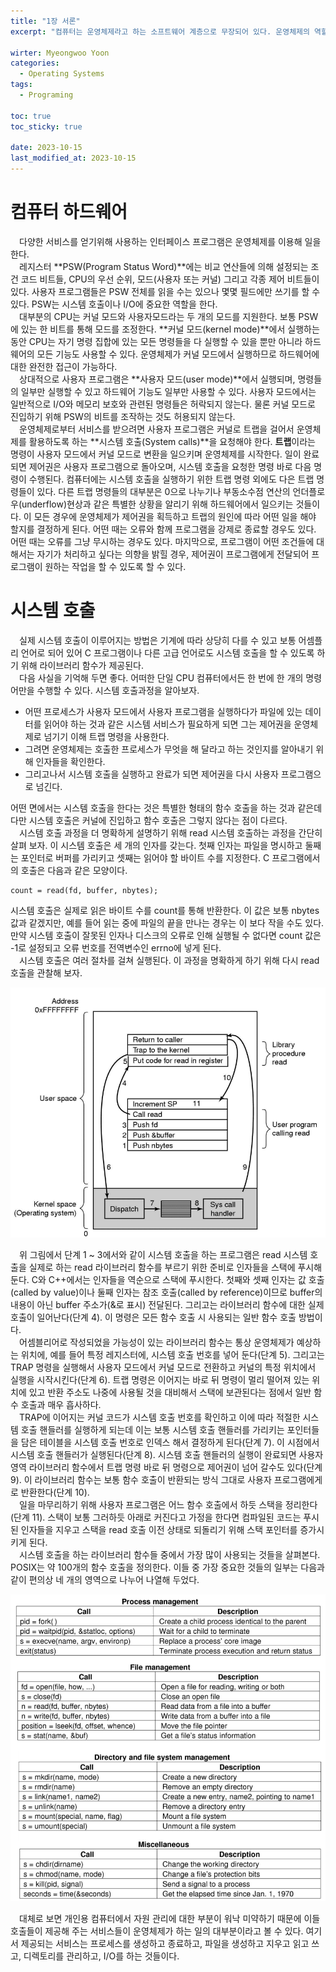 ```yaml
---
title: "1장 서론"
excerpt: "컴퓨터는 운영체제라고 하는 소프트웨어 계층으로 무장되어 있다. 운영체제의 역할은 사용자 프로그램에게 컴퓨터에 대한 보다 좋고, 단순하고, 깨끗한 모델을 제시하고 처리기, 메모리, 디스크, 프린터, 마우스 등의 자원을 다루는데 있다."

wirter: Myeongwoo Yoon
categories:
  - Operating Systems
tags:
  - Programing

toc: true
toc_sticky: true
 
date: 2023-10-15
last_modified_at: 2023-10-15
---
```


컴퓨터 하드웨어
======
　다양한 서비스를 얻기위해 사용하는 인터페이스 프로그램은 운영체제를 이용해 일을한다.<br/>
　레지스터 **PSW(Program Status Word)**에는 비교 연산들에 의해 설정되는 조건 코드 비트들, CPU의 우선 순위, 모드(사용자 또는 커널) 그리고 각종 제어 비트들이 있다. 사용자 프로그램들은 PSW 전체를 읽을 수는 있으나 몇몇 필드에만 쓰기를 할 수 있다. PSW는 시스템 호출이나 I/O에 중요한 역할을 한다.<br/>
　대부분의 CPU는 커널 모드와 사용자모드라는 두 개의 모드를 지원한다. 보통 PSW에 있는 한 비트를 통해 모드를 조정한다. **커널 모드(kernel mode)**에서 실행하는 동안 CPU는 자기 명령 집합에 있는 모든 명령들을 다 실행할 수 있을 뿐만 아니라 하드웨어의 모든 기능도 사용할 수 있다. 운영체제가 커널 모드에서 실행하므로 하드웨어에 대한 완전한 접근이 가능하다.<br/>
　상대적으로 사용자 프로그램은 **사용자 모드(user mode)**에서 실행되며, 명령들의 일부만 실행할 수 있고 하드웨어 기능도 일부만 사용할 수 있다. 사용자 모드에서는 일반적으로 I/O와 메모리 보호와 관련된 명령들은 허락되지 않는다. 물론 커널 모드로 진입하기 위해 PSW의 비트를 조작하는 것도 허용되지 않는다.<br/>
　운영체제로부터 서비스를 받으려면 사용자 프로그램은 커널로 트랩을 걸어서 운영체제를 활용하도록 하는 **시스템 호출(System calls)**을 요청해야 한다. **트랩**이라는 명령이 사용자 모드에서 커널 모드로 변환을 일으키며 운영체제를 시작한다. 일이 완료되면 제어권은 사용자 프로그램으로 돌아오며, 시스템 호출을 요청한 명령 바로 다음 명령이 수행된다. 컴퓨터에는 시스템 호출을 실행하기 위한 트랩 명령 외에도 다은 트랩 명령들이 있다. 다른 트랩 명령들의 대부분은 0으로 나누기나 부동소수점 연산의 언더플로우(underflow)현상과 같은 특별한 상황을 알리기 위해 하드웨어에서 일으키는 것들이다. 이 모든 경우에 운영체제가 제어권을 획득하고 트랩의 원인에 따라 어떤 일을 해야 할지를 결정하게 된다. 어떤 때는 오류와 함께 프로그램을 강제로 종료할 경우도 있다. 어떤 때는 오류를 그냥 무시하는 경우도 있다. 마지막으로, 프로그램이 어떤 조건들에 대해서는 자기가 처리하고 싶다는 의향을 밝힐 경우, 제어권이 프로그램에게 전달되어 프로그램이 원하는 작업을 할 수 있도록 할 수 있다.

시스템 호출
======
　실제 시스템 호출이 이루어지는 방법은 기계에 따라 상당히 다를 수 있고 보통 어셈플리 언어로 되어 있어 C 프로그램이나 다른 고급 언어로도 시스템 호출을 할 수 있도록 하기 위해 라이브러리 함수가 제공된다.<br/>
　다음 사실을 기억해 두면 좋다. 어떠한 단일 CPU 컴퓨터에서든 한 번에 한 개의 명령어만을 수행할 수 있다. 시스템 호출과정을 알아보자.
* 어떤 프로세스가 사용자 모드에서 사용자 프로그램을 실행하다가 파일에 있는 데이터를 읽어야 하는 것과 같은 시스템 서비스가 필요하게 되면 그는 제어권을 운영체제로 넘기기 이해 트랩 명령을 사용한다.
* 그려면 운영체제는 호출한 프로세스가 무엇을 해 달라고 하는 것인지를 알아내기 위해 인자들을 확인한다.
* 그리고나서 시스템 호출을 실행하고 완료가 되면 제어권을 다시 사용자 프로그램으로 넘긴다.

어떤 면에서는 시스템 호출을 한다는 것은 특별한 형태의 함수 호출을 하는 것과 같은데 다만 시스템 호출은 커널에 진입하고 함수 호출은 그렇지 않다는 점이 다르다.<br/>
　시스템 호출 과정을 더 명확하게 설명하기 위해 read 시스템 호출하는 과정을 간단히 살펴 보자. 이 시스템 호출은 세 개의 인자를 갖는다. 첫째 인자는 파일을 명시하고 둘째는 포인터로 버퍼를 가리키고 셋째는 읽어야 할 바이트 수를 지정한다. C 프로그램에서의 호출은 다음과 같은 모양이다.
```
count = read(fd, buffer, nbytes);
```
시스템 호출은 실제로 읽은 바이트 수를 count를 통해 반환한다. 이 값은 보통 nbytes 값과 같겠지만, 예를 들어 읽는 중에 파일의 끝을 만나는 경우는 이 보다 작을 수도 있다. 만약 시스템 호출이 잘못된 인자나 디스크의 오류로 인해 실행될 수 없다면 count 값은 -1로 설정되고 오류 번호를 전역변수인 errno에 넣게 된다.<br/>
　시스템 호출은 여러 절차를 걸쳐 실행된다. 이 과정을 명확하게 하기 위해 다시 read 호출을 관찰해 보자.<br/>
<p align="center"><img src="/assets/img/Operating-Systems/1장-서론/1-6-1.png" width="700"></p>

　위 그림에서 단계 1 ~ 3에서와 같이 시스템 호출을 하는 프로그램은 read 시스템 호출을 실제로 하는 read 라이브러리 함수를 부르기 위한 준비로 인자들을 스택에 푸시해 둔다. C와 C++에서는 인자들을 역순으로 스택에 푸시한다. 첫째와 셋째 인자는 값 호출(called by value)이나 둘째 인자는 참조 호출(called by reference)이므로 buffer의 내용이 아닌 buffer 주소가(&로 표시) 전달된다. 그리고는 라이브러리 함수에 대한 실제 호출이 일어난다(단계 4). 이 명령은 모든 함수 호출 시 사용되는 일반 함수 호출 방법이다.<br/>
　어셈블리어로 작성되었을 가능성이 있는 라이브러리 함수는 통상 운영체제가 예상하는 위치에, 예를 들어 특정 레지스터에, 시스템 호출 번호를 넣어 둔다(단계 5). 그리고는 TRAP 명령을 실행해서 사용자 모드에서 커널 모드로 전환하고 커널의 특정 위치에서 실행을 시작시킨다(단계 6). 트랩 명령은 이어지는 바로 뒤 명령이 멀리 떨어져 있는 위치에 있고 반환 주소도 나중에 사용될 것을 대비해서 스택에 보관된다는 점에서 일반 함수 호출과 매우 흡사하다.<br/>
　TRAP에 이어지는 커널 코드가 시스템 호출 번호를 확인하고 이에 따라 적절한 시스템 호출 핸들러를 실행하게 되는데 이는 보통 시스템 호출 핸들러를 가리키는 포인터들을 담은 테이블을 시스템 호출 번호로 인덱스 해서 결정하게 된다(단계 7). 이 시점에서 시스템 호출 핸들러가 실행된다(단계 8). 시스템 호출 핸들러의 실행이 완료되면 사용자 영역 라이브러리 함수에서 트랩 명령 바로 뒤 명령으로 제어권이 넘어 갈수도 있다(단계 9). 이 라이브러리 함수는 보통 함수 호출이 반환되는 방식 그대로 사용자 프로그램에게로 반환한다(단계 10).<br/>
　일을 마무리하기 위해 사용자 프로그램은 어느 함수 호출에서 하듯 스택을 정리한다(단계 11). 스택이 보통 그러하듯 아래로 커진다고 가정을 한다면 컴파일된 코드는 푸시된 인자들을 지우고 스택을 read 호출 이전 상태로 되돌리기 위해 스택 포인터를 증가시키게 된다.<br/>
　시스템 호출을 하는 라이브러리 함수들 중에서 가장 많이 사용되는 것들을 살펴본다. POSIX는 약 100개의 함수 호출을 정의한다. 이들 중 가장 중요한 것들의 일부는 다음과 같이 편의상 네 개의 영역으로 나누어 나열해 두었다.
<p align="center"><img src="/assets/img/Operating-Systems/1장-서론/1-6-2.png" width="600"></p>

　대체로 보면 개인용 컴퓨터에서 자원 관리에 대한 부분이 워낙 미약하기 때문에 이들 호출들이 제공해 주는 서비스들이 운영체제가 하는 일의 대부분이라고 볼 수 있다. 여기서 제공되는 서비스는 프로세스를 생성하고 종료하고, 파일을 생성하고 지우고 읽고 쓰고, 디렉토리를 관리하고, I/O를 하는 것들이다.